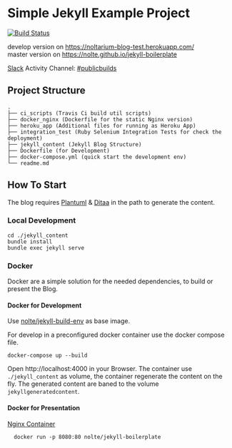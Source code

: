 # Simple Jekyll Example Project

 [![Build Status](https://travis-ci.org/nolte/jekyll-boilerplate.svg?branch=master)](https://travis-ci.org/nolte/jekyll-boilerplate)

 develop version on https://noltarium-blog-test.herokuapp.com/   
 master version on https://nolte.github.io/jekyll-boilerplate   

[Slack](https://slack.com) Activity Channel: [#publicbuilds](https://noltarium.slack.com/messages/C156TTDD4/)

## Project Structure


```
.
├── ci_scripts (Travis Ci build util scripts)
├── docker_nginx (Dockerfile for the static Nginx version)
├── heroku_app (Additional files for running as Heroku App)
├── integration_test (Ruby Selenium Integration Tests for check the deployment)
├── jekyll_content (Jekyll Blog Structure)
├── Dockerfile (for Development)
├── docker-compose.yml (quick start the development env)
└── readme.md
```

## How To Start

The blog requires [Plantuml](http://plantuml.com/) & [Ditaa](http://ditaa.sourceforge.net/) in the path to generate the content.

### Local Development

```
cd ./jekyll_content
bundle install
bundle exec jekyll serve
```

### Docker
 Docker are a simple solution for the needed dependencies, to build or present the Blog.

#### Docker for Development

Use [nolte/jekyll-build-env](https://hub.docker.com/r/nolte/jekyll-build-env) as base image.

For develop in a preconfigured docker container use the docker compose file.

```
docker-compose up --build
```

Open http://localhost:4000 in your Browser. The container use ```./jekyll_content``` as volume, the container regenerate the content on the fly. The generated content are baned to the volume ```jekyllgeneratedcontent```.

#### Docker for Presentation


[Nginx Container](https://hub.docker.com/r/nolte/jekyll-boilerplate)

```
  docker run -p 8080:80 nolte/jekyll-boilerplate
```
